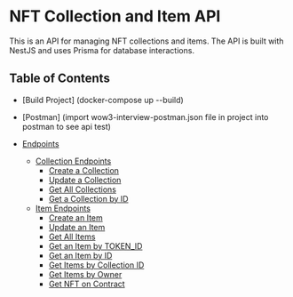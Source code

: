 # NFT Collection and Item API

This is an API for managing NFT collections and items. The API is built with NestJS and uses Prisma for database interactions.

## Table of Contents

- [Build Project] (docker-compose up --build)
- [Postman] (import wow3-interview-postman.json file in project into postman to see api test)

- [Endpoints](#endpoints)
  - [Collection Endpoints](#collection-endpoints)
    - [Create a Collection](#create-a-collection)
    - [Update a Collection](#update-a-collection)
    - [Get All Collections](#get-all-collections)
    - [Get a Collection by ID](#get-a-collection-by-id)
  - [Item Endpoints](#item-endpoints)
    - [Create an Item](#create-an-item)
    - [Update an Item](#update-an-item)
    - [Get All Items](#get-all-items)
    - [Get an Item by TOKEN_ID](#get-an-item-by-token-id)
    - [Get an Item by ID](#get-an-item-by-id)
    - [Get Items by Collection ID](#get-items-by-collection-id)
    - [Get Items by Owner](#get-items-by-owner)
    - [Get NFT on Contract](#get-nft-on-contract)
